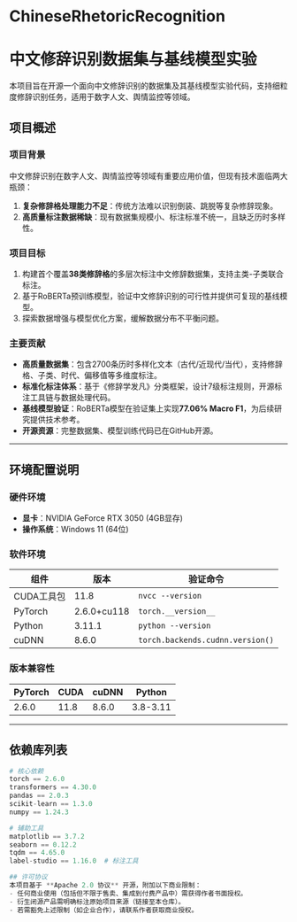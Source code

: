 # ChineseRhetoricRecognition
# 中文修辞识别数据集与基线模型实验
本项目旨在开源一个面向中文修辞识别的数据集及其基线模型实验代码，支持细粒度修辞识别任务，适用于数字人文、舆情监控等领域。

## 项目概述

### 项目背景
中文修辞识别在数字人文、舆情监控等领域有重要应用价值，但现有技术面临两大瓶颈：  
1. **复杂修辞格处理能力不足**：传统方法难以识别倒装、跳脱等复杂修辞现象。  
2. **高质量标注数据稀缺**：现有数据集规模小、标注标准不统一，且缺乏历时多样性。  

### 项目目标
1. 构建首个覆盖**38类修辞格**的多层次标注中文修辞数据集，支持主类-子类联合标注。  
2. 基于RoBERTa预训练模型，验证中文修辞识别的可行性并提供可复现的基线模型。  
3. 探索数据增强与模型优化方案，缓解数据分布不平衡问题。  

### 主要贡献
- **高质量数据集**：包含2700条历时多样化文本（古代/近现代/当代），支持修辞格、子类、时代、偏移值等多维度标注。  
- **标准化标注体系**：基于《修辞学发凡》分类框架，设计7级标注规则，开源标注工具链与数据处理代码。  
- **基线模型验证**：RoBERTa模型在验证集上实现**77.06% Macro F1**，为后续研究提供技术参考。  
- **开源资源**：完整数据集、模型训练代码已在GitHub开源。  

---

## 环境配置说明

### 硬件环境
- **显卡**：NVIDIA GeForce RTX 3050 (4GB显存)  
- **操作系统**：Windows 11 (64位)  

### 软件环境
| 组件         | 版本              | 验证命令                     |
|--------------|-------------------|------------------------------|
| CUDA工具包   | 11.8              | `nvcc --version`             |
| PyTorch      | 2.6.0+cu118       | `torch.__version__`          |
| Python       | 3.11.1            | `python --version`           |
| cuDNN        | 8.6.0             | `torch.backends.cudnn.version()` |

### 版本兼容性
| PyTorch | CUDA  | cuDNN   | Python      |
|---------|-------|---------|-------------|
| 2.6.0   | 11.8  | 8.6.0   | 3.8-3.11    |

---

## 依赖库列表
```python
# 核心依赖
torch == 2.6.0
transformers == 4.30.0
pandas == 2.0.3
scikit-learn == 1.3.0
numpy == 1.24.3

# 辅助工具
matplotlib == 3.7.2
seaborn == 0.12.2
tqdm == 4.65.0
label-studio == 1.16.0  # 标注工具

## 许可协议
本项目基于 **Apache 2.0 协议** 开源，附加以下商业限制：
- 任何商业使用（包括但不限于售卖、集成到付费产品中）需获得作者书面授权。
- 衍生闭源产品需明确标注原始项目来源（链接至本仓库）。
- 若需豁免上述限制（如企业合作），请联系作者获取商业授权。
